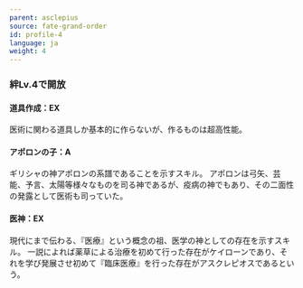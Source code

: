 ```yaml
---
parent: asclepius
source: fate-grand-order
id: profile-4
language: ja
weight: 4
---
```


### 絆Lv.4で開放

#### 道具作成：EX

医術に関わる道具しか基本的に作らないが、作るものは超高性能。

#### アポロンの子：A

ギリシャの神アポロンの系譜であることを示すスキル。
アポロンは弓矢、芸能、予言、太陽等様々なものを司る神であるが、疫病の神でもあり、その二面性の発露として医術も司っていた。

#### 医神：EX

現代にまで伝わる、『医療』という概念の祖、医学の神としての存在を示すスキル。
一説によれば薬草による治療を初めて行った存在がケイローンであり、それを学び発展させ初めて『臨床医療』を行った存在がアスクレピオスであるという。
